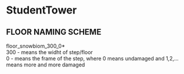 # StudentTower

## FLOOR NAMING SCHEME  
floor_snowbiom_300_0*  
300 - means the widht of step/floor  
0 - means the frame of the step, where 0 means undamaged and 1,2,... means more and more damaged  